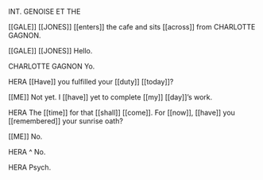 INT. GENOISE ET THE

[[GALE]] [[JONES]] [[enters]] the cafe and sits [[across]] from CHARLOTTE GAGNON.

[[GALE]] [[JONES]]
Hello.

CHARLOTTE GAGNON
Yo.



HERA
[[Have]] you fulfilled your [[duty]] [[today]]?

[[ME]]
Not yet. I [[have]] yet to complete [[my]] [[day]]’s work.

HERA
The [[time]] for that [[shall]] [[come]]. For [[now]], [[have]] you [[remembered]] your sunrise oath?

[[ME]]
No.

HERA ^
No.

HERA
Psych.